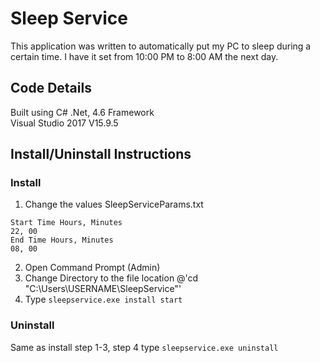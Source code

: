 # Sleep Service
This application was written to automatically put my PC to sleep during a certain time. I have it set from 10:00 PM to 8:00 AM the next day.

## Code Details
Built using C# .Net, 4.6 Framework  
Visual Studio 2017 V15.9.5

## Install/Uninstall Instructions
### Install
1. Change the values SleepServiceParams.txt
```
Start Time Hours, Minutes  
22, 00  
End Time Hours, Minutes  
08, 00
```
2. Open Command Prompt (Admin)
3. Change Directory to the file location 
@'cd "C:\Users\USERNAME\SleepService"'
4. Type `sleepservice.exe install start`

### Uninstall
Same as install step 1-3, step 4 type `sleepservice.exe uninstall`